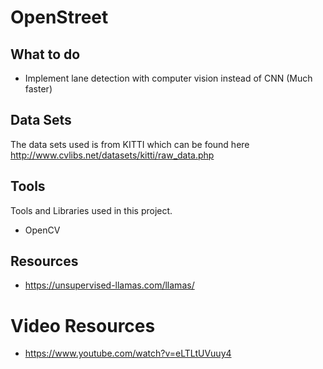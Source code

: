 # OpenStreet

## What to do
- Implement lane detection with computer vision instead of CNN (Much faster)


## Data Sets

The data sets used is from KITTI which can be found here http://www.cvlibs.net/datasets/kitti/raw_data.php



## Tools
Tools and Libraries used in this project.
- OpenCV

## Resources
- https://unsupervised-llamas.com/llamas/ 

# Video Resources
- https://www.youtube.com/watch?v=eLTLtUVuuy4
